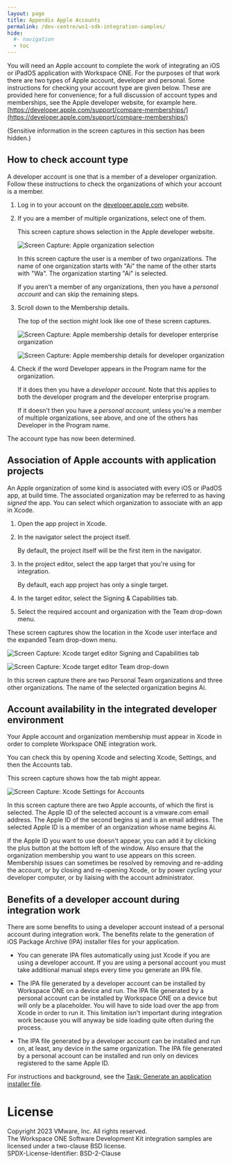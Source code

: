 ```yaml
---
layout: page
title: Appendix Apple Accounts
permalink: /dev-centre/ws1-sdk-integration-samples/
hide:
  #- navigation
  - toc
---
```


You will need an Apple account to complete the work of integrating an iOS or
iPadOS application with Workspace ONE. For the purposes of that work there are
two types of Apple account, developer and personal. Some instructions for
checking your account type are given below. These are provided here for
convenience; for a full discussion of account types and memberships, see the
Apple developer website, for example here.  
[https://developer.apple.com/support/compare-memberships/](https://developer.apple.com/support/compare-memberships/)

(Sensitive information in the screen captures in this section has been hidden.)

## How to check account type
A developer account is one that is a member of a developer organization. Follow
these instructions to check the organizations of which your account is a member.

1.  Log in to your account on the
    [developer.apple.com](https://developer.apple.com) website.

2.  If you are a member of multiple organizations, select one of them.

    This screen capture shows selection in the Apple developer website.

    ![**Screen Capture:** Apple organization selection](Screen_AppleAccount.png)

    In this screen capture the user is a member of two organizations. The name of one
    organization starts with "Ai" the name of the other starts with "Wa". The organization
    starting "Ai" is selected.

    If you aren't a member of any organizations, then you have a
    *personal account* and can skip the remaining steps.

3.  Scroll down to the Membership details.

    The top of the section might look like one of these screen captures.

    <p class="side-by-side" />

    ![**Screen Capture:** Apple membership details for developer enterprise organization](Screen_AppleMembershipDetails_Enterprise.png)

    ![**Screen Capture:** Apple membership details for developer organization](Screen_AppleMembershipDetails_Developer.png)

    <p/>

4.  Check if the word Developer appears in the Program name for the
    organization.

    If it does then you have a *developer account*. Note that this applies to
    both the developer program and the developer enterprise program.
    
    If it doesn't then you have a *personal account*, unless you're a member of
    multiple organizations, see above, and one of the others has Developer in
    the Program name.

The account type has now been determined.

## Association of Apple accounts with application projects
An Apple organization of some kind is associated with every iOS or iPadOS app,
at build time. The associated organization may be referred to as having *signed*
the app. You can select which organization to associate with an app in Xcode.

<p class="compress-vertical" />

1.  Open the app project in Xcode.

2.  In the navigator select the project itself.

    By default, the project itself will be the first item in the navigator.

3.  In the project editor, select the app target that you're using for
    integration.

    By default, each app project has only a single target.

4.  In the target editor, select the Signing & Capabilities tab.

5.  Select the required account and organization with the Team drop-down
    menu.

These screen captures show the location in the Xcode user interface and the
expanded Team drop-down menu.

![**Screen Capture:** Xcode target editor Signing and Capabilities tab](Screen_XcodeSigningAndCapabilities.png)

![**Screen Capture:** Xcode target editor Team drop-down](Screen_XcodeTargetTeam.png)

In this screen capture there are two Personal Team organizations and three other
organizations. The name of the selected organization begins Ai.

## Account availability in the integrated developer environment
Your Apple account and organization membership must appear in Xcode in order to
complete Workspace ONE integration work.

You can check this by opening Xcode and selecting Xcode, Settings, and then
the Accounts tab.

This screen capture shows how the tab might appear.

![**Screen Capture:** Xcode Settings for Accounts](Screen_XcodeAccounts.png)

In this screen capture there are two Apple accounts, of which the first is
selected. The Apple ID of the selected account is a vmware.com email
address. The Apple ID of the second begins sj and is an email address. The
selected Apple ID is a member of an organization whose name begins Ai.

If the Apple ID you want to use doesn't appear, you can add it by clicking
the plus button at the bottom left of the window. Also ensure that the
organization membership you want to use appears on this screen. Membership
issues can sometimes be resolved by removing and re-adding the account, or
by closing and re-opening Xcode, or by power cycling your developer
computer, or by liaising with the account administrator.

## Benefits of a developer account during integration work
There are some benefits to using a developer account instead of a personal
account during integration work. The benefits relate to the generation of iOS
Package Archive (IPA) installer files for your application.

-   You can generate IPA files automatically using just Xcode if you are using a
    developer account. If you are using a personal account you must take
    additional manual steps every time you generate an IPA file.

-   The IPA file generated by a developer account can be installed by Workspace
    ONE on a device and run. The IPA file generated by a personal account can be
    installed by Workspace ONE on a device but will only be a placeholder. You
    will have to side load over the app from Xcode in order to run it. This
    limitation isn't important during integration work because you will anyway
    be side loading quite often during the process.

-   The IPA file generated by a developer account can be installed and run on,
    at least, any device in the same organization. The IPA file generated by a
    personal account can be installed and run only on devices registered to the
    same Apple ID.

For instructions and background, see the
[Task: Generate an application installer file](../04Task_Generate-an-application-installer-file/readme.md).

# License
Copyright 2023 VMware, Inc. All rights reserved.  
The Workspace ONE Software Development Kit integration samples are licensed
under a two-clause BSD license.  
SPDX-License-Identifier: BSD-2-Clause